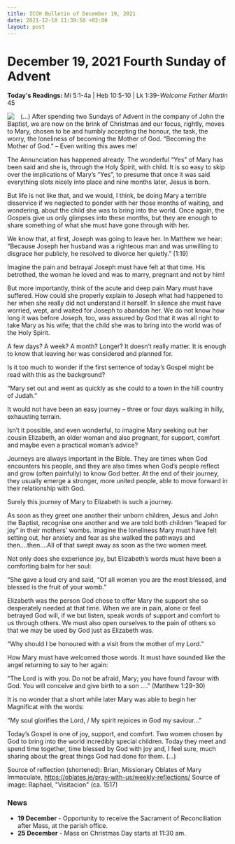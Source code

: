 ```yaml
---
title: ICCH Bulletin of December 19, 2021
date: 2021-12-18 11:39:50 +02:00
layout: post
---
```


# December 19, 2021 Fourth Sunday of Advent
<span style="float: right"><em>Welcome Father Martin</em></span>
**Today's Readings:** Mi 5:1-4a | Heb 10:5-10 | Lk 1:39-45


<img style="float: left; margin-right: 1em;" src="https://upload.wikimedia.org/wikipedia/commons/thumb/9/9e/Visitaci%C3%B3n_de_Rafael.jpg/433px-Visitaci%C3%B3n_de_Rafael.jpg">

(...) After spending two Sundays of Advent in the company of John the Baptist, we are now on the brink of Christmas and our focus, rightly, moves to Mary, chosen to be and humbly accepting the honour, the task, the worry, the loneliness of becoming the Mother of God. “Becoming the Mother of God.” – Even writing this awes me!

The Annunciation has happened already. The wonderful “Yes” of Mary has been said and she is, through the Holy Spirit, with child. It is so easy to skip over the implications of Mary’s “Yes”, to presume that once it was said everything slots nicely into place and nine months later, Jesus is born.

But life is not like that, and we would, I think, be doing Mary a terrible disservice if we neglected to ponder with her those months of waiting, and wondering, about the child she was to bring into the world. Once again, the Gospels give us only glimpses into these months, but they are enough to share something of what she must have gone through with her.

We know that, at first, Joseph was going to leave her. In Matthew we hear: “Because Joseph her husband was a righteous man and was unwilling to disgrace her publicly, he resolved to divorce her quietly.” (1:19)

Imagine the pain and betrayal Joseph must have felt at that time. His betrothed, the woman he loved and was to marry, pregnant and not by him!

But more importantly, think of the acute and deep pain Mary must have suffered. How could she properly explain to Joseph what had happened to her when she really did not understand it herself. In silence she must have worried, wept, and waited for Joseph to abandon her. We do not know how long it was before Joseph, too, was assured by God that it was all right to take Mary as his wife; that the child she was to bring into the world was of the Holy Spirit.

 

A few days? A week? A month? Longer? It doesn’t really matter. It is enough to know that leaving her was considered and planned for.

Is it too much to wonder if the first sentence of today’s Gospel might be read with this as the background?

“Mary set out and went as quickly as she could to a town in the hill country of Judah.”

It would not have been an easy journey – three or four days walking in hilly, exhausting terrain.

Isn’t it possible, and even wonderful, to imagine Mary seeking out her cousin Elizabeth, an older woman and also pregnant, for support, comfort and maybe even a practical woman’s advice?

Journeys are always important in the Bible. They are times when God encounters his people, and they are also times when God’s people reflect and grow (often painfully) to know God better. At the end of their journey, they usually emerge a stronger, more united people, able to move forward in their relationship with God.

Surely this journey of Mary to Elizabeth is such a journey.

As soon as they greet one another their unborn children, Jesus and John the Baptist, recognise one another and we are told both children “leaped for joy” in their mothers’ wombs. Imagine the loneliness Mary must have felt setting out, her anxiety and fear as she walked the pathways and then….then….All of that swept away as soon as the two women meet.

Not only does she experience joy, but Elizabeth’s words must have been a comforting balm for her soul:

“She gave a loud cry and said, “Of all women you are the most blessed, and blessed is the fruit of your womb.”

Elizabeth was the person God chose to offer Mary the support she so desperately needed at that time. When we are in pain, alone or feel betrayed God will, if we but listen, speak words of support and comfort to us through others. We must also open ourselves to the pain of others so that we may be used by God just as Elizabeth was.

“Why should I be honoured with a visit from the mother of my Lord.”

How Mary must have welcomed those words. It must have sounded like the angel returning to say to her again:

“The Lord is with you. Do not be afraid, Mary; you have found favour with God. You will conceive and give birth to a son ….”  (Matthew 1:29-30)

It is no wonder that a short while later Mary was able to begin her Magnificat with the words:

“My soul glorifies the Lord, / My spirit rejoices in God my saviour…”

Today’s Gospel is one of joy, support, and comfort. Two women chosen by God to bring into the world incredibly special children. Today they meet and spend time together, time blessed by God with joy and, I feel sure, much sharing about the great things God had done for them. (...)

Source of reflection (shortened): Brian, Missionary Oblates of Mary Immaculate, https://oblates.ie/pray-with-us/weekly-reflections/
Source of image: Raphael, "Visitacion" (ca. 1517)

### News 

* **19 December** - Opportunity to receive the Sacrament of Reconciliation after Mass, at the parish office.
* **25 December** - Mass on Christmas Day starts at 11:30 am.  

